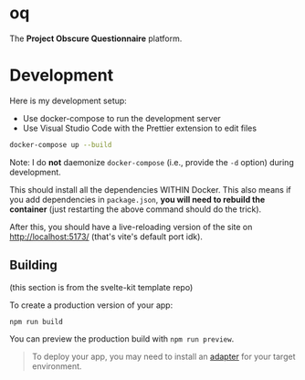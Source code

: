 # oq

The **Project Obscure Questionnaire** platform.

# Development

Here is my development setup:

 - Use docker-compose to run the development server
 - Use Visual Studio Code with the Prettier extension to edit files

```sh
docker-compose up --build
```

Note: I do **not** daemonize `docker-compose` (i.e., provide the `-d` option) during development.

This should install all the dependencies WITHIN Docker. This also means if you
add dependencies in `package.json`, **you will need to rebuild the container**
(just restarting the above command should do the trick).

After this, you should have a live-reloading version of the site on <http://localhost:5173/> (that's vite's default port idk).

## Building

(this section is from the svelte-kit template repo)

To create a production version of your app:

```bash
npm run build
```

You can preview the production build with `npm run preview`.

> To deploy your app, you may need to install an [adapter](https://kit.svelte.dev/docs/adapters) for your target environment.

